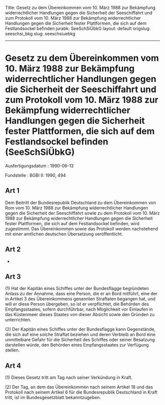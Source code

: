 Title: Gesetz zu dem Übereinkommen vom 10. März 1988 zur Bekämpfung widerrechtlicher
  Handlungen gegen die Sicherheit der Seeschiffahrt und zum Protokoll vom 10. März
  1988 zur Bekämpfung widerrechtlicher Handlungen gegen die Sicherheit fester Plattformen,
  die sich auf dem Festlandsockel befinden
jurabk: SeeSchSiÜbkG
layout: default
origslug: seeschsi_bkg
slug: seeschsiuebkg

---

# Gesetz zu dem Übereinkommen vom 10. März 1988 zur Bekämpfung widerrechtlicher Handlungen gegen die Sicherheit der Seeschiffahrt und zum Protokoll vom 10. März 1988 zur Bekämpfung widerrechtlicher Handlungen gegen die Sicherheit fester Plattformen, die sich auf dem Festlandsockel befinden (SeeSchSiÜbkG)

Ausfertigungsdatum
:   1990-06-13

Fundstelle
:   BGBl II: 1990, 494



## Art 1

Dem Beitritt der Bundesrepublik Deutschland zu dem Übereinkommen von
Rom vom 10. März 1988 zur Bekämpfung widerrechtlicher Handlungen gegen
die Sicherheit der Seeschiffahrt sowie zu dem Protokoll vom 10. März
1988 zur Bekämpfung widerrechtlicher Handlungen gegen die Sicherheit
fester Plattformen, die sich auf dem Festlandsockel befinden, wird
zugestimmt. Das Übereinkommen sowie das Protokoll werden nachstehend
mit einer amtlichen deutschen Übersetzung veröffentlicht.


## Art 2

-


## Art 3

(1) Hat der Kapitän eines Schiffes unter der Bundesflagge begründeten
Anlass zu der Annahme, dass eine Person, die er an Bord mitführt, eine
der in Artikel 3 des Übereinkommens genannten Straftaten begangen hat,
und will er diese Person übergeben, so ist er verpflichtet, die
Behörden des Empfangsstaates, sofern durchführbar, nach Möglichkeit
vor Einlaufen in das Küstenmeer dieses Staates von dieser Absicht
sowie den Gründen zu unterrichten.

(2) Der Kapitän eines Schiffes unter der Bundesflagge kann
Gegenstände, die sich auf eine solche Straftat beziehen und deren
Verbleib an Bord eine unmittelbare Gefahr für die Sicherheit des
Schiffes oder seiner Besatzung darstellen würde, den Behörden eines
Empfangsstaates zur Verfügung stellen.


## Art 4

(1) Dieses Gesetz tritt am Tag nach seiner Verkündung in Kraft.

(2) Der Tag, an dem das Übereinkommen nach seinem Artikel 18 und das
Protokoll nach seinem Artikel 6 für die Bundesrepublik Deutschland in
Kraft tritt, ist im Bundesgesetzblatt bekanntzugeben.

